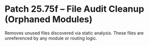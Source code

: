 # Patch 25.75f – File Audit Cleanup (Orphaned Modules)

Removes unused files discovered via static analysis. These files are unreferenced by any module or routing logic.
